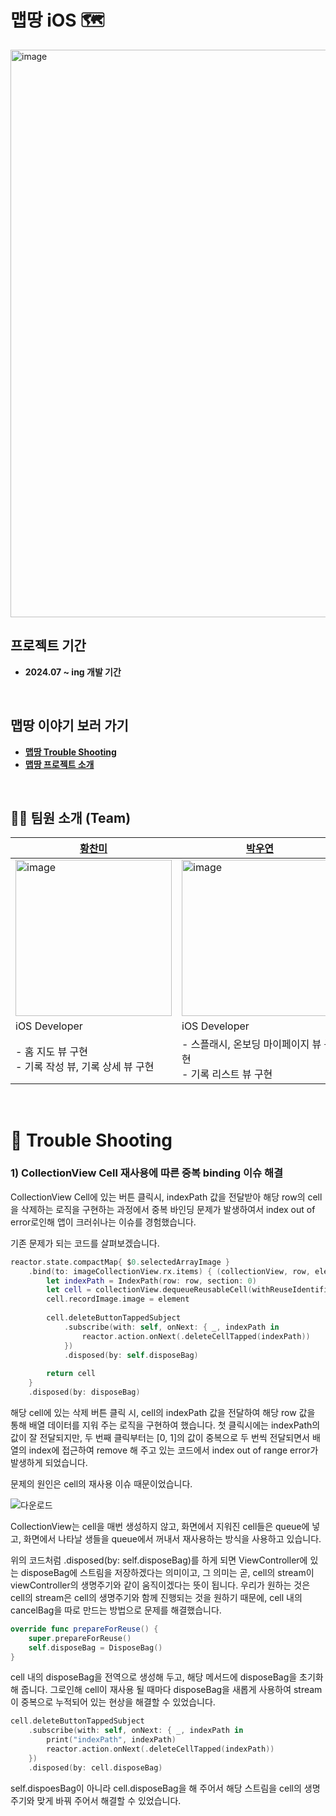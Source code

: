 # 맵땅 iOS 🗺️

<img width="908" alt="image" src="https://github.com/user-attachments/assets/7d8bde8f-89b1-4b32-9a1b-7707d78e010a">

<br/>

## 프로젝트 기간
- **2024.07 ~ ing 개발 기간** <br>

<br/>

## 맵땅 이야기 보러 가기
- **[맵땅 Trouble Shooting](#-trouble-shooting)** <br>
- **[맵땅 프로젝트 소개](#-프로젝트-소개)** <br>

<br/>

## 🧑‍💻 팀원 소개 (Team)

| [황찬미](https://github.com/cchanmi) | [박우연](https://github.com/Allie-e) |
| --- | --- |
| <img width="250" alt="image" src="https://github.com/user-attachments/assets/c107e678-6b63-40c7-a904-daed51d49771" /> | <img width="250" alt="image" src="https://github.com/user-attachments/assets/d9e5c14a-b0f8-451b-b8dc-33182614c0f6" /> |
| iOS Developer | iOS Developer |
| - 홈 지도 뷰 구현<br/> - 기록 작성 뷰, 기록 상세 뷰 구현 | - 스플래시, 온보딩 마이페이지 뷰 구현<br/> - 기록 리스트 뷰 구현 |

<br/>

# 🚀 Trouble Shooting
### 1) CollectionView Cell 재사용에 따른 중복 binding 이슈 해결
CollectionView Cell에 있는 버튼 클릭시, indexPath 값을 전달받아 해당 row의 cell을 삭제하는 로직을 구현하는 과정에서 중복 바인딩 문제가 발생하여서 index out of error로인해 앱이 크러쉬나는 이슈를 경험했습니다.

기존 문제가 되는 코드를 살펴보겠습니다.

```swift
reactor.state.compactMap{ $0.selectedArrayImage }
    .bind(to: imageCollectionView.rx.items) { (collectionView, row, element) in
        let indexPath = IndexPath(row: row, section: 0)
        let cell = collectionView.dequeueReusableCell(withReuseIdentifier: RecordImageCell.identifier, for: indexPath) as! RecordImageCell
        cell.recordImage.image = element
        
        cell.deleteButtonTappedSubject
            .subscribe(with: self, onNext: { _, indexPath in
                reactor.action.onNext(.deleteCellTapped(indexPath))
            })
            .disposed(by: self.disposeBag)
        
        return cell
    }
    .disposed(by: disposeBag)
````

해당 cell에 있는 삭제 버튼 클릭 시, cell의 indexPath 값을 전달하여 해당 row 값을 통해 배열 데이터를 지워 주는 로직을 구현하여 했습니다.
첫 클릭시에는 indexPath의 값이 잘 전달되지만, 두 번째 클릭부터는 [0, 1]의 값이 중복으로 두 번씩 전달되면서 배열의 index에 접근하여 remove 해 주고 있는 코드에서 index out of range error가 발생하게 되었습니다.

문제의 원인은 cell의 재사용 이슈 때문이었습니다.

![다운로드](https://github.com/user-attachments/assets/ddd7ee28-a385-4a3b-99f3-254c4332fd6f)

CollectionView는 cell을 매번 생성하지 않고, 화면에서 지워진 cell들은 queue에 넣고, 화면에서 나타날 생들을 queue에서 꺼내서 재사용하는 방식을 사용하고 있습니다.
<br/>

위의 코드처럼 .disposed(by: self.disposeBag)를 하게 되면 ViewController에 있는 disposeBag에 스트림을 저장하겠다는 의미이고, 그 의미는 곧, cell의 stream이 viewController의 생명주기와 같이 움직이겠다는 뜻이 됩니다.
우리가 원하는 것은 cell의 stream은 cell의 생명주기와 함께 진행되는 것을 원하기 때문에, cell 내의 cancelBag을 따로 만드는 방법으로 문제를 해결했습니다.

```swift
override func prepareForReuse() {
    super.prepareForReuse()
    self.disposeBag = DisposeBag()
}
````
 
cell 내의 disposeBag을 전역으로 생성해 두고, 해당 메서드에 disposeBag을 초기화해 줍니다.
그로인해 cell이 재사용 될 때마다 disposeBag을 새롭게 사용하여 stream이 중복으로 누적되어 있는 현상을 해결할 수 있었습니다.

```swift
cell.deleteButtonTappedSubject
    .subscribe(with: self, onNext: { _, indexPath in
        print("indexPath", indexPath)
        reactor.action.onNext(.deleteCellTapped(indexPath))
    })
    .disposed(by: cell.disposeBag)
````

self.dispoesBag이 아니라 cell.disposeBag을 해 주어서 해당 스트림을 cell의 생명주기와 맞게 바꿔 주어서 해결할 수 있었습니다.


